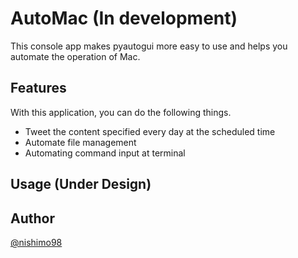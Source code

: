 # AutoMac (In development)

<!-- [Badge Status](https:/ci-as-a-service) -->

<!-- Overview -->
This console app makes pyautogui more easy to use and helps you automate the operation of Mac.
<!--
## Description

DescriptionDescriptionDescription
DescriptionDescriptionDescription
DescriptionDescriptionDescription


 ***DEMO:***

![Demo](https:/image-url.gif)\
}
-->
## Features
With this application, you can do the following things.
- Tweet the content specified every day at the scheduled time
- Automate file management
- Automating command input at terminal

<!--  For more infomation, see `automac -help`. 
## Requirement

-
- 
- Requirement
-->
## Usage (Under Design)
<!--
1. Usage
2. Usage
3. Usage

## Installation
    $ git clone https:/github.com/b4b4r07/awesome-tool

## Anything Else

AnythingAnythingAnything
AnythingAnythingAnything
AnythingAnythingAnything
-->
## Author

[@nishimo98](https:/twitter.com/nishimo98)

